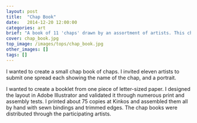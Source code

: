 ```yaml
---
layout: post
title:  "Chap Book"
date:   2014-12-20 12:00:00
categories: art
brief: "A book of 11 'chaps' drawn by an assortment of artists. This chap book is constructed from one piece of standard letter-sized paper, cut, folded, and stitched by hand."
cover: chap_book.jpg
top_image: /images/tops/chap_book.jpg
other_images: []
tags: []
---
```

I wanted to create a small chap book of chaps. I invited eleven artists to submit one spread each showing the name of the chap, and a portrait.

I wanted to create a booklet from one piece of letter-sized paper. I designed the layout in Adobe Illustrator and validated it through numerous print and assembly tests. I printed about 75 copies at Kinkos and assembled them all by hand with sewn bindings and trimmed edges. The chap books were distributed through the participating artists.

